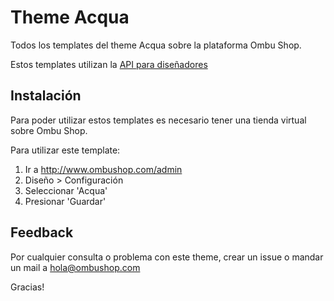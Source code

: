 # Theme Acqua

Todos los templates del theme Acqua sobre la plataforma Ombu Shop.

Estos templates utilizan la [API para diseñadores](http://www.ombushop.com/liquid-api/index.html)

## Instalación

Para poder utilizar estos templates es necesario tener una tienda virtual sobre Ombu Shop.

Para utilizar este template: 

  1. Ir a http://www.ombushop.com/admin
  2. Diseño > Configuración
  3. Seleccionar 'Acqua'
  4. Presionar 'Guardar'

## Feedback

Por cualquier consulta o problema con este theme, crear un issue o
mandar un mail a hola@ombushop.com

Gracias!

